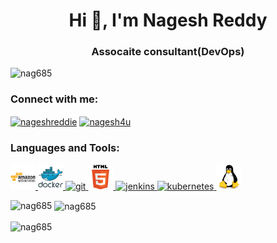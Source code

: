 <h1 align="center">Hi 👋, I'm Nagesh Reddy</h1>
<h3 align="center">Assocaite consultant(DevOps)</h3>

<p align="left"> <img src="https://komarev.com/ghpvc/?username=nag685&label=Profile%20views&color=0e75b6&style=flat" alt="nag685" /> </p>

<h3 align="left">Connect with me:</h3>
<p align="left">
<a href="https://twitter.com/nageshreddie" target="blank"><img align="center" src="https://raw.githubusercontent.com/rahuldkjain/github-profile-readme-generator/master/src/images/icons/Social/twitter.svg" alt="nageshreddie" height="30" width="40" /></a>
<a href="https://instagram.com/nagesh4u" target="blank"><img align="center" src="https://raw.githubusercontent.com/rahuldkjain/github-profile-readme-generator/master/src/images/icons/Social/instagram.svg" alt="nagesh4u" height="30" width="40" /></a>
</p>

<h3 align="left">Languages and Tools:</h3>
<p align="left"> <a href="https://aws.amazon.com" target="_blank" rel="noreferrer"> <img src="https://raw.githubusercontent.com/devicons/devicon/master/icons/amazonwebservices/amazonwebservices-original-wordmark.svg" alt="aws" width="40" height="40"/> </a> <a href="https://www.docker.com/" target="_blank" rel="noreferrer"> <img src="https://raw.githubusercontent.com/devicons/devicon/master/icons/docker/docker-original-wordmark.svg" alt="docker" width="40" height="40"/> </a> <a href="https://git-scm.com/" target="_blank" rel="noreferrer"> <img src="https://www.vectorlogo.zone/logos/git-scm/git-scm-icon.svg" alt="git" width="40" height="40"/> </a> <a href="https://www.w3.org/html/" target="_blank" rel="noreferrer"> <img src="https://raw.githubusercontent.com/devicons/devicon/master/icons/html5/html5-original-wordmark.svg" alt="html5" width="40" height="40"/> </a> <a href="https://www.jenkins.io" target="_blank" rel="noreferrer"> <img src="https://www.vectorlogo.zone/logos/jenkins/jenkins-icon.svg" alt="jenkins" width="40" height="40"/> </a> <a href="https://kubernetes.io" target="_blank" rel="noreferrer"> <img src="https://www.vectorlogo.zone/logos/kubernetes/kubernetes-icon.svg" alt="kubernetes" width="40" height="40"/> </a> <a href="https://www.linux.org/" target="_blank" rel="noreferrer"> <img src="https://raw.githubusercontent.com/devicons/devicon/master/icons/linux/linux-original.svg" alt="linux" width="40" height="40"/> </a> </p>

<p><img align="left" src="https://github-readme-stats.vercel.app/api/top-langs?username=nag685&show_icons=true&locale=en&layout=compact" alt="nag685" /></p>

<p>&nbsp;<img align="center" src="https://github-readme-stats.vercel.app/api?username=nag685&show_icons=true&locale=en" alt="nag685" /></p>

<p><img align="center" src="https://github-readme-streak-stats.herokuapp.com/?user=nag685&" alt="nag685" /></p>

